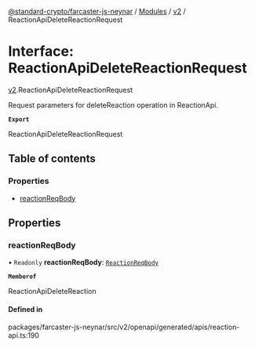 [@standard-crypto/farcaster-js-neynar](../README.md) / [Modules](../modules.md) / [v2](../modules/v2.md) / ReactionApiDeleteReactionRequest

# Interface: ReactionApiDeleteReactionRequest

[v2](../modules/v2.md).ReactionApiDeleteReactionRequest

Request parameters for deleteReaction operation in ReactionApi.

**`Export`**

ReactionApiDeleteReactionRequest

## Table of contents

### Properties

- [reactionReqBody](v2.ReactionApiDeleteReactionRequest.md#reactionreqbody)

## Properties

### reactionReqBody

• `Readonly` **reactionReqBody**: [`ReactionReqBody`](v2.ReactionReqBody.md)

**`Memberof`**

ReactionApiDeleteReaction

#### Defined in

packages/farcaster-js-neynar/src/v2/openapi/generated/apis/reaction-api.ts:190
